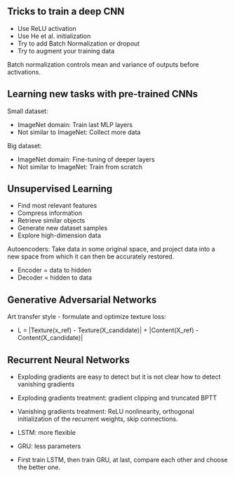 
## Tricks to train a deep CNN
* Use ReLU activation
* Use He et al. initialization
* Try to add Batch Normalization or dropout
* Try to augment your training data

Batch normalization controls mean and variance of outputs before activations.

## Learning new tasks with pre-trained CNNs

Small dataset:
* ImageNet domain: Train last MLP layers
* Not similar to ImageNet: Collect more data

Big dataset:
* ImageNet domain: Fine-tuning of deeper layers
* Not similar to ImageNet: Train from scratch

## Unsupervised Learning

* Find most relevant features
* Compress information
* Retrieve similar objects
* Generate new dataset samples
* Explore high-dimension data

Autoencoders: Take data in some original space, and project data into a new space from which it can then be accurately restored.
* Encoder = data to hidden
* Decoder = hidden to data

## Generative Adversarial Networks

Art transfer style - formulate and optimize texture loss:
* L = |Texture(x_ref) - Texture(X_candidate)| + |Content(X_ref) - Content(X_candidate)|

## Recurrent Neural Networks

* Exploding gradients are easy to detect but it is not clear how to detect vanishing gradients
* Exploding gradients treatment: gradient clipping and truncated BPTT
* Vanishing gradients treatment: ReLU nonlinearity, orthogonal initialization of the recurrent weights, skip connections.

* LSTM: more flexible
* GRU: less parameters
* First train LSTM, then train GRU, at last, compare each other and choose the better one.
